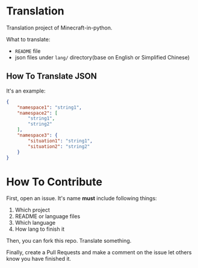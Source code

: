 # Translation
Translation project of Minecraft-in-python.

What to translate:

- `README` file
- json files under `lang/` directory(base on English or Simplified Chinese)

## How To Translate JSON
It's an example:
```json
{
	"namespace1": "string1",
	"namespace2": [
		"string1",
		"string2"
	],
	"namespace3": {
		"situation1": "string1",
		"situation2": "string2"
	}
}
```

# How To Contribute
First, open an issue. It's name **must** include following things:

1. Which project
2. README or language files
3. Which language
4. How lang to finish it

Then, you can fork this repo. Translate something.

Finally, create a Pull Requests and make a comment on the issue let others know you have finished it.
